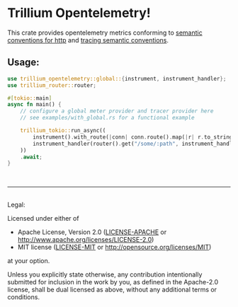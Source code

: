 # Trillium Opentelemetry!

This crate provides opentelemetry metrics conforming to [semantic conventions for http][http-metrics] and [tracing semantic conventions][http-spans].

## Usage:

```rust
use trillium_opentelemetry::global::{instrument, instrument_handler};
use trillium_router::router;

#[tokio::main]
async fn main() {
    // configure a global meter provider and tracer provider here
    // see examples/with_global.rs for a functional example

    trillium_tokio::run_async((
        instrument().with_route(|conn| conn.route().map(|r| r.to_string().into())),
        instrument_handler(router().get("/some/:path", instrument_handler("ok")),
    ))
    .await;
}
```


[http-metrics]: https://opentelemetry.io/docs/specs/semconv/http/http-metrics/
[http-spans]: https://opentelemetry.io/docs/specs/semconv/http/http-spans/

<br/><hr/><br/>
Legal:

Licensed under either of
 * Apache License, Version 2.0
   ([LICENSE-APACHE](LICENSE-APACHE) or http://www.apache.org/licenses/LICENSE-2.0)
 * MIT license
   ([LICENSE-MIT](LICENSE-MIT) or http://opensource.org/licenses/MIT)</sup>
   
at your option.

Unless you explicitly state otherwise, any contribution intentionally submitted
for inclusion in the work by you, as defined in the Apache-2.0 license, shall be
dual licensed as above, without any additional terms or conditions.
